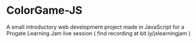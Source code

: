 # ColorGame-JS

A small introductory web development project made in JavaScript for a Progate Learning Jam live session ( find recording at bit.ly/jslearningjam )
